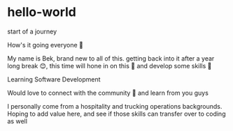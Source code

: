# hello-world
start of a journey

How's it going everyone :wave:

My name is Bek, brand new to all of this. getting back into it after a year long break 😊, this time will hone in on this 💪 and develop some skills 📖

Learning Software Development

Would love to connect with the community 🤝 and learn from you guys

I personally come from a hospitality and trucking operations backgrounds. Hoping to add value here, and see if those skills can transfer over to coding as well
